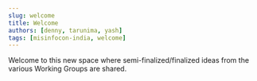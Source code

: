 ```yaml
---
slug: welcome
title: Welcome
authors: [denny, tarunima, yash]
tags: [misinfocon-india, welcome]
---
```


Welcome to this new space where semi-finalized/finalized ideas from the various Working Groups are shared.
